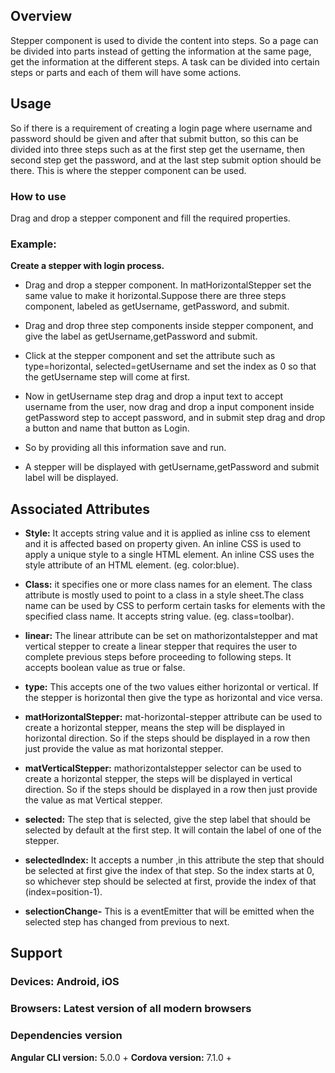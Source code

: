 ## Overview 
Stepper component is used to divide the content into steps. So a page can be divided into parts instead of getting the information at the same page, get the information at the different steps.
A task can be divided into certain steps  or parts and each of them will have some actions.

## Usage
So if there is a requirement of creating a login page where username and password should be given and after that submit button, so this can be divided into three steps such as at the first step get the username, then second step get the password, and at the last step submit option should be there. This is where the stepper component can be used.




### How to use
Drag and drop a stepper component and fill the required properties.

### Example:
**Create a stepper with login process.** 
- Drag and drop a stepper component. In matHorizontalStepper set the same value to make it horizontal.Suppose there are three steps component, labeled as getUsername, getPassword, and submit.
- Drag and drop three step components inside stepper component, and give the label as getUsername,getPassword and submit.

- Click at the stepper component and set the attribute such as type=horizontal, selected=getUsername  and set the index as 0 so that the getUsername step will come at first.
- Now in getUsername step drag and drop a input text to accept username from the user, now drag and drop a input component inside getPassword step to accept password, and in submit step drag and drop a button and name that button as Login.
- So by providing all this information save and run.
- A stepper will be displayed with getUsername,getPassword and submit label will be displayed. 



  

## Associated Attributes 
- **Style:** It accepts string value and it is applied as inline css to element and it is affected based on property given. An inline CSS is used to apply a unique style to a single HTML element. An inline CSS uses the style attribute of an HTML element.
(eg. color:blue).

- **Class:** it specifies one or more class names for an element. The class attribute is mostly used to point to a class in a style sheet.The class name can be used by CSS to perform certain tasks for elements with the specified class name. It accepts string value. (eg. class=toolbar).


- **linear:** The linear attribute can be set on mathorizontalstepper and mat vertical stepper to create a linear stepper that requires the user to complete previous steps before proceeding to following steps. It accepts boolean value as true or false.

- **type:** This accepts one of the two values either horizontal or vertical. If the stepper is horizontal then give the type as horizontal and vice versa. 


- **matHorizontalStepper:** mat-horizontal-stepper attribute can be used to create a horizontal stepper, means the step will be displayed in horizontal direction. So if the steps should be displayed in a row then just provide the value as mat horizontal stepper.                   

- **matVerticalStepper:** mathorizontalstepper selector can be used to create a horizontal stepper, the steps will be displayed in vertical direction. So if the steps should be displayed in a row then just provide the value  as mat Vertical stepper. 

- **selected:** The step that is selected, give the step label that should be selected by default at the first step. It will contain the  label of one of the stepper.

- **selectedIndex:** It accepts a number ,in this attribute the step that should be selected at first give the index of that step. So the index starts at 0, so whichever step should be selected at first, provide the index of that (index=position-1). 

- **selectionChange-** This is a eventEmitter that will be emitted when the selected step has changed from previous to next.




## Support 
### Devices: Android, iOS
### Browsers:  Latest version of all modern browsers
### Dependencies version
 **Angular CLI version:** 5.0.0 + 
 **Cordova version:** 7.1.0 +









